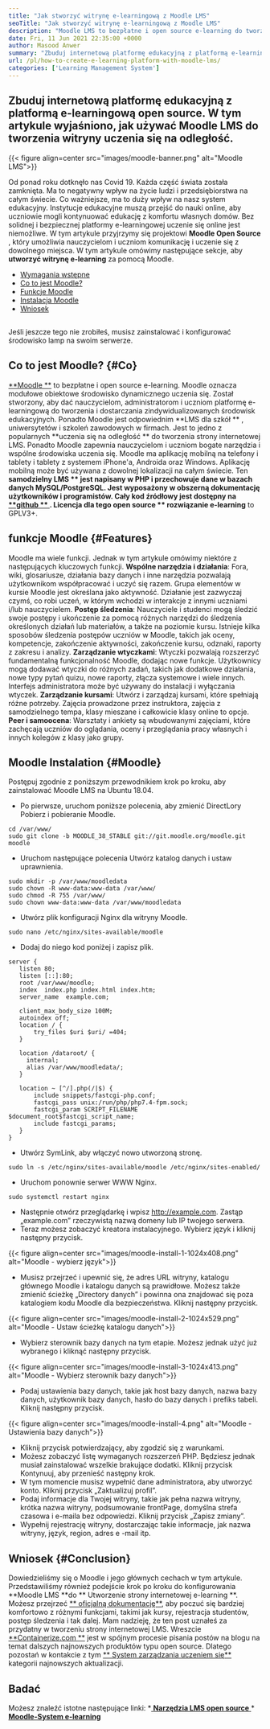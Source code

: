 ```yaml
---
title: "Jak stworzyć witrynę e-learningową z Moodle LMS" 
seoTitle: "Jak stworzyć witrynę e-learningową z Moodle LMS" 
description: "Moodle LMS to bezpłatne i open source e-learning do tworzenia internetowej platformy edukacyjnej. Sprawdź przewodnik po zapoznaniu się z tym." 
date: Fri, 11 Jun 2021 22:35:00 +0000
author: Masood Anwer
summary: "Zbuduj internetową platformę edukacyjną z platformą e-learningową open source. W tym artykule wyjaśniono, jak używać Moodle LMS do tworzenia witryny uczenia się na odległość." 
url: /pl/how-to-create-e-learning-platform-with-moodle-lms/
categories: ['Learning Management System']
---
```


## Zbuduj internetową platformę edukacyjną z platformą e-learningową open source. W tym artykule wyjaśniono, jak używać Moodle LMS do tworzenia witryny uczenia się na odległość.

{{< figure align=center src="images/moodle-banner.png" alt="Moodle LMS">}}

Od ponad roku dotknęło nas Covid 19. Każda część świata została zamknięta. Ma to negatywny wpływ na życie ludzi i przedsiębiorstwa na całym świecie. Co ważniejsze, ma to duży wpływ na nasz system edukacyjny. Instytucje edukacyjne muszą przejść do nauki online, aby uczniowie mogli kontynuować edukację z komfortu własnych domów. Bez solidnej i bezpiecznej platformy e-learningowej uczenie się online jest niemożliwe. W tym artykule przyjrzymy się projektowi  **Moodle Open Source** , który umożliwia nauczycielom i uczniom komunikację i uczenie się z dowolnego miejsca.
W tym artykule omówimy następujące sekcje, aby  **utworzyć witrynę e-learning**  za pomocą Moodle.
  * [Wymagania wstępne][1]
  * [Co to jest Moodle?][2]
  * [Funkcje Moodle][3]
  * [Instalacja Moodle][4]
  * [Wniosek][5]

##
Jeśli jeszcze tego nie zrobiłeś, musisz zainstalować i konfigurować środowisko lamp na swoim serwerze.

## Co to jest Moodle?   {#Co}
[**Moodle **][6] to bezpłatne i open source e-learning. Moodle oznacza modułowe obiektowe środowisko dynamicznego uczenia się. Został stworzony, aby dać nauczycielom, administratorom i uczniom platformę e-learningową do tworzenia i dostarczania zindywidualizowanych środowisk edukacyjnych. Ponadto Moodle jest odpowiednim  **LMS dla szkół ** , uniwersytetów i szkoleń zawodowych w firmach. Jest to jedno z popularnych  **uczenia się na odległość **  do tworzenia strony internetowej LMS. Ponadto Moodle zapewnia nauczycielom i uczniom bogate narzędzia i wspólne środowiska uczenia się. Moodle ma aplikację mobilną na telefony i tablety i tablety z systemem iPhone'a, Androida oraz Windows. Aplikację mobilną może być używana z dowolnej lokalizacji na całym świecie. Ten  **samodzielny LMS **  jest napisany w PHP i przechowuje dane w bazach danych MySQL/PostgreSQL. Jest wyposażony w obszerną dokumentację użytkowników i programistów. Cały kod źródłowy jest dostępny na [ **github ** ][7]. Licencja dla tego open source ** rozwiązanie e-learning**  to GPLV3+.

## funkcje Moodle   {#Features}
Moodle ma wiele funkcji. Jednak w tym artykule omówimy niektóre z następujących kluczowych funkcji.
**Wspólne narzędzia i działania**: Fora, wiki, glosariusze, działania bazy danych i inne narzędzia pozwalają użytkownikom współpracować i uczyć się razem. Grupa elementów w kursie Moodle jest określana jako aktywność. Działanie jest zazwyczaj czymś, co robi uczeń, w którym wchodzi w interakcje z innymi uczniami i/lub nauczycielem.
**Postęp śledzenia**: Nauczyciele i studenci mogą śledzić swoje postępy i ukończenie za pomocą różnych narzędzi do śledzenia określonych działań lub materiałów, a także na poziomie kursu. Istnieje kilka sposobów śledzenia postępów uczniów w Moodle, takich jak oceny, kompetencje, zakończenie aktywności, zakończenie kursu, odznaki, raporty z zakresu i analizy.
**Zarządzanie wtyczkami**: Wtyczki pozwalają rozszerzyć fundamentalną funkcjonalność Moodle, dodając nowe funkcje. Użytkownicy mogą dodawać wtyczki do różnych zadań, takich jak dodatkowe działania, nowe typy pytań quizu, nowe raporty, złącza systemowe i wiele innych. Interfejs administratora może być używany do instalacji i wyłączania wtyczek.
**Zarządzanie kursami**: Utwórz i zarządzaj kursami, które spełniają różne potrzeby. Zajęcia prowadzone przez instruktora, zajęcia z samodzielnego tempa, klasy mieszane i całkowicie klasy online to opcje.
**Peer i samoocena**: Warsztaty i ankiety są wbudowanymi zajęciami, które zachęcają uczniów do oglądania, oceny i przeglądania pracy własnych i innych kolegów z klasy jako grupy.

## Moodle Instalation   {#Moodle}
Postępuj zgodnie z poniższym przewodnikiem krok po kroku, aby zainstalować Moodle LMS na Ubuntu 18.04.
  * Po pierwsze, uruchom poniższe polecenia, aby zmienić DirectLory Pobierz i pobieranie Moodle.
```
cd /var/www/
sudo git clone -b MOODLE_38_STABLE git://git.moodle.org/moodle.git moodle
```
  * Uruchom następujące polecenia Utwórz katalog danych i ustaw uprawnienia.
```
sudo mkdir -p /var/www/moodledata
sudo chown -R www-data:www-data /var/www/
sudo chmod -R 755 /var/www/
sudo chown www-data:www-data /var/www/moodledata
```
  * Utwórz plik konfiguracji Nginx dla witryny Moodle.
```
sudo nano /etc/nginx/sites-available/moodle
```
  * Dodaj do niego kod poniżej i zapisz plik.
```
server {
   listen 80;
   listen [::]:80;
   root /var/www/moodle;
   index  index.php index.html index.htm;
   server_name  example.com;

   client_max_body_size 100M;
   autoindex off;
   location / {
       try_files $uri $uri/ =404;
   }

   location /dataroot/ {
     internal;
     alias /var/www/moodledata/;
   }

   location ~ [^/].php(/|$) {
       include snippets/fastcgi-php.conf;
       fastcgi_pass unix:/run/php/php7.4-fpm.sock;
       fastcgi_param SCRIPT_FILENAME $document_root$fastcgi_script_name;
       include fastcgi_params;
   }
}
```
  * Utwórz SymLink, aby włączyć nowo utworzoną stronę.
```
sudo ln -s /etc/nginx/sites-available/moodle /etc/nginx/sites-enabled/
```
  * Uruchom ponownie serwer WWW Nginx.
```
sudo systemctl restart nginx
```
  * Następnie otwórz przeglądarkę i wpisz http://example.com. Zastąp „example.com” rzeczywistą nazwą domeny lub IP twojego serwera.
  * Teraz możesz zobaczyć kreatora instalacyjnego. Wybierz język i kliknij następny przycisk.

{{< figure align=center src="images/moodle-install-1-1024x408.png" alt="Moodle - wybierz język">}}

  * Musisz przejrzeć i upewnić się, że adres URL witryny, katalogu głównego Moodle i katalogu danych są prawidłowe. Możesz także zmienić ścieżkę „Directory danych” i powinna ona znajdować się poza katalogiem kodu Moodle dla bezpieczeństwa. Kliknij następny przycisk.

{{< figure align=center src="images/moodle-install-2-1024x529.png" alt="Moodle - Ustaw ścieżkę katalogu danych">}}

  * Wybierz sterownik bazy danych na tym etapie. Możesz jednak użyć już wybranego i kliknąć następny przycisk.

{{< figure align=center src="images/moodle-install-3-1024x413.png" alt="Moodle - Wybierz sterownik bazy danych">}}

  * Podaj ustawienia bazy danych, takie jak host bazy danych, nazwa bazy danych, użytkownik bazy danych, hasło do bazy danych i prefiks tabeli. Kliknij następny przycisk.

{{< figure align=center src="images/moodle-install-4.png" alt="Moodle - Ustawienia bazy danych">}}

  * Kliknij przycisk potwierdzający, aby zgodzić się z warunkami.
  * Możesz zobaczyć listę wymaganych rozszerzeń PHP. Będziesz jednak musiał zainstalować wszelkie brakujące dodatki. Kliknij przycisk Kontynuuj, aby przenieść następny krok.
  * W tym momencie musisz wypełnić dane administratora, aby utworzyć konto. Kliknij przycisk „Zaktualizuj profil”.
  * Podaj informacje dla Twojej witryny, takie jak pełna nazwa witryny, krótka nazwa witryny, podsumowanie frontPage, domyślna strefa czasowa i e-maila bez odpowiedzi. Kliknij przycisk „Zapisz zmiany”.
  * Wypełnij rejestrację witryny, dostarczając takie informacje, jak nazwa witryny, język, region, adres e -mail itp.

## Wniosek   {#Conclusion}
Dowiedzieliśmy się o Moodle i jego głównych cechach w tym artykule. Przedstawiliśmy również podejście krok po kroku do konfigurowania **Moodle LMS  **do **  Utworzenie strony internetowej e-learning **. Możesz przejrzeć [**  oficjalną dokumentację**][8], aby poczuć się bardziej komfortowo z różnymi funkcjami, takimi jak kursy, rejestracja studentów, postęp śledzenia i tak dalej. Mam nadzieję, że ten post uznałeś za przydatny w tworzeniu strony internetowej LMS.
Wreszcie [**Containerize.com **][9] jest w spójnym procesie pisania postów na blogu na temat dalszych najnowszych produktów typu open source. Dlatego pozostań w kontakcie z tym [**  System zarządzania uczeniem się**][10] kategorii najnowszych aktualizacji.

## Badać
Możesz znaleźć istotne następujące linki:
  *[ **Narzędzia LMS open source** ][11]
  *[ **Moodle-System e-learning** ][12]

  
[1]: #Prerequisites
[2]: #What
[3]: #Features
[4]: #Moodle
[5]: #Conclusion
[6]: https://moodle.org/
[7]: https://github.com/moodle/moodle
[8]: https://docs.moodle.org/
[9]: https://containerize.com
[10]: https://blog.containerize.com/category/learning-management-system/
[11]: https://products.containerize.com/lms/
[12]: https://products.containerize.com/lms/moodle/
